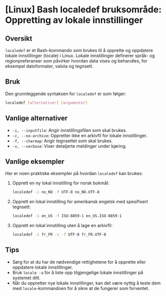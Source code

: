 # [Linux] Bash localedef bruksområde: Oppretting av lokale innstillinger

## Oversikt
`localedef` er et Bash-kommando som brukes til å opprette og oppdatere lokale innstillinger (locale) i Linux. Lokale innstillinger definerer språk- og regionpreferanser som påvirker hvordan data vises og behandles, for eksempel datoformater, valuta og tegnsett.

## Bruk
Den grunnleggende syntaksen for `localedef` er som følger:

```bash
localedef [alternativer] [argumenter]
```

## Vanlige alternativer
- `-i, --inputfile`: Angir innstillingsfilen som skal brukes.
- `-c, --no-archive`: Oppretter ikke en arkivfil for lokale innstillinger.
- `-f, --charmap`: Angir tegnsettet som skal brukes.
- `-v, --verbose`: Viser detaljerte meldinger under kjøring.

## Vanlige eksempler
Her er noen praktiske eksempler på hvordan `localedef` kan brukes:

1. Opprett en ny lokal innstilling for norsk bokmål:
   ```bash
   localedef -i no_NO -f UTF-8 no_NO.UTF-8
   ```

2. Opprett en lokal innstilling for amerikansk engelsk med spesifisert tegnsett:
   ```bash
   localedef -i en_US -f ISO-8859-1 en_US.ISO-8859-1
   ```

3. Opprett en lokal innstilling uten å lage en arkivfil:
   ```bash
   localedef -i fr_FR -c -f UTF-8 fr_FR.UTF-8
   ```

## Tips
- Sørg for at du har de nødvendige rettighetene for å opprette eller oppdatere lokale innstillinger.
- Bruk `locale -a` for å liste opp tilgjengelige lokale innstillinger på systemet ditt.
- Når du oppretter nye lokale innstillinger, kan det være nyttig å teste dem med `locale`-kommandoen for å sikre at de fungerer som forventet.